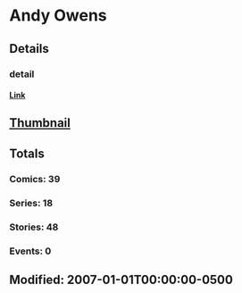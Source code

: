 # Andy  Owens 
## Details
### detail
#### [Link](http://marvel.com/comics/creators/8036/andy_owens?utm_campaign=apiRef&utm_source=225578a89fc76f3d20fbffda5d17a88d)
## [Thumbnail](http://i.annihil.us/u/prod/marvel/i/mg/b/40/image_not_available.jpg)
## Totals
### Comics: 39
### Series: 18
### Stories: 48
### Events: 0
## Modified: 2007-01-01T00:00:00-0500